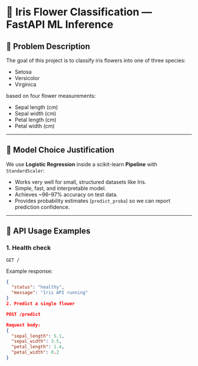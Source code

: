 # 🌸 Iris Flower Classification — FastAPI ML Inference

## 📝 Problem Description
The goal of this project is to classify iris flowers into one of three species:
- Setosa  
- Versicolor  
- Virginica  

based on four flower measurements:
- Sepal length (cm)  
- Sepal width (cm)  
- Petal length (cm)  
- Petal width (cm)  

---

## 🤖 Model Choice Justification
We use **Logistic Regression** inside a scikit-learn **Pipeline** with `StandardScaler`:
- Works very well for small, structured datasets like Iris.  
- Simple, fast, and interpretable model.  
- Achieves ~96–97% accuracy on test data.  
- Provides probability estimates (`predict_proba`) so we can report prediction confidence.  

---

## 📡 API Usage Examples

### 1. Health check
`GET /`  

Example response:
```json
{
  "status": "healthy",
  "message": "Iris API running"
}
2. Predict a single flower

POST /predict

Request body:
{
  "sepal_length": 5.1,
  "sepal_width": 3.5,
  "petal_length": 1.4,
  "petal_width": 0.2
}
